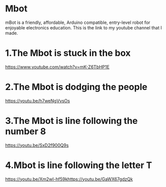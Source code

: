 # Mbot
 mBot is a friendly, affordable, Arduino compatible, entry-level robot for enjoyable electronics education.
This is the link to my youtube channel that I made.
# 1.The Mbot is stuck in the box
https://www.youtube.com/watch?v=mK-Z6TbHP1E
# 2.The Mbot is dodging the people
https://youtu.be/h7weNgVvsOs
# 3.The Mbot is line following the number 8
https://youtu.be/SxD2f900Q9s
# 4.Mbot is line following the letter T
https://youtu.be/Xm2wI-hf59khttps://youtu.be/GaWX67gdzQk
